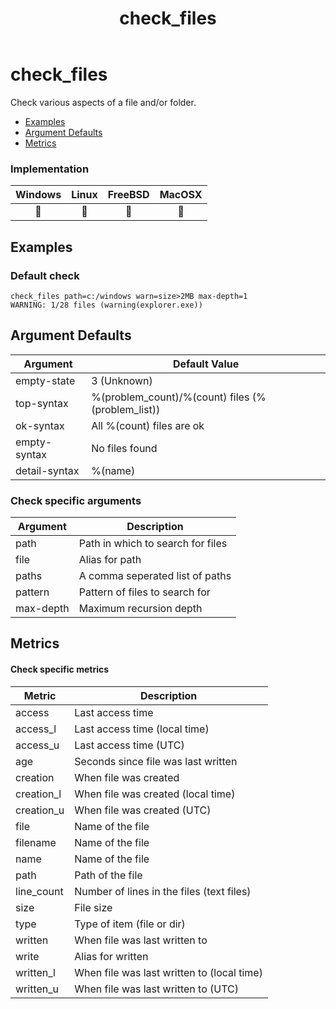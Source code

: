 ﻿---
title: check_files
---

# check_files

Check various aspects of a file and/or folder.

- [Examples](#examples)
- [Argument Defaults](#argument-defaults)
- [Metrics](#metrics)

### Implementation

| Windows | Linux | FreeBSD | MacOSX |
|:-------:|:-----:|:-------:|:------:|
| :construction: | :construction: | :construction: | :construction: |

## Examples

### **Default check**

    check_files path=c:/windows warn=size>2MB max-depth=1
    WARNING: 1/28 files (warning(explorer.exe))

## Argument Defaults

| Argument | Default Value |
| --- | --- |
empty-state | 3 (Unknown) |
top-syntax | %(problem_count)/%(count) files (%(problem_list)) |
ok-syntax | All %(count) files are ok |
empty-syntax | No files found |
detail-syntax | %(name) |

### **Check specific arguments**

| Argument | Description |
| --- | --- |
| path | Path in which to search for files |
| file | Alias for path |
| paths | A comma seperated list of paths |
| pattern | Pattern of files to search for |
| max-depth | Maximum recursion depth |

## Metrics

#### **Check specific metrics**

| Metric | Description |
| --- | --- |
| access | Last access time |
| access_l | Last access time (local time) |
| access_u | Last access time (UTC) |
| age | Seconds since file was last written |
| creation | When file was created |
| creation_l | When file was created (local time) |
| creation_u | When file was created (UTC) |
| file | Name of the file |
| filename | Name of the file |
| name | Name of the file |
| path | Path of the file |
| line_count | Number of lines in the files (text files) |
| size | File size|
| type | Type of item (file or dir)|
| written | When file was last written to |
| write | Alias for written |
| written_l | When file was last written to (local time) |
| written_u | When file was last written to (UTC) |
